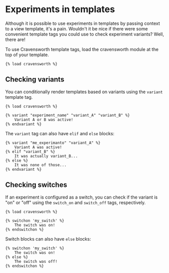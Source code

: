 # Experiments in templates

Although it is possible to use experiments in templates by passing context to a
view template, it's a pain. Wouldn't it be nice if there were some convenient
template tags you could use to check experiment variants? Well, there are!

To use Cravensworth template tags, load the cravensworth module at the top of
your template.

    {% load cravensworth %}

## Checking variants

You can conditionally render templates based on variants using the `variant`
template tag.

    {% load cravensworth %}

    {% variant "experiment_name" "variant_A" "variant_B" %}
        Variant A or B was active!
    {% endvariant %}

The `variant` tag can also have `elif` and `else` blocks:

    {% variant "me_experimanto" "variant_A" %}
        Variant A was active!
    {% elif "variant_B" %}
        It was actually variant_B...
    {% else %}
        It was none of those...
    {% endvariant %}

## Checking switches

If an experiment is configured as a switch, you can check if the variant is "on"
or "off" using the `switch_on` and `switch_off` tags, respectively.

    {% load cravensworth %}

    {% switchon 'my_switch' %}
        The switch was on!
    {% endswitchon %}

Switch blocks can also have `else` blocks:

    {% switchon 'my_switch' %}
        The switch was on!
    {% else %}
        The switch was off!
    {% endswitchon %}
